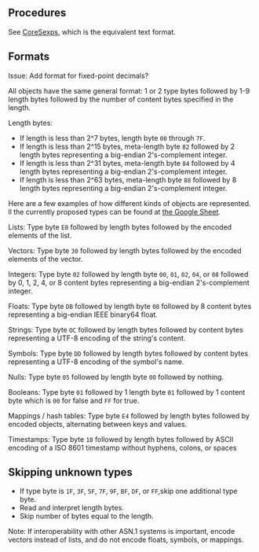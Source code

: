 ## Procedures

See [CoreSexps](CoreSexps.md), which is the equivalent text format.

## Formats

Issue: Add format for fixed-point decimals?

All objects have the same general format: 1 or 2 type bytes
followed by 1-9 length bytes
followed by the number of content bytes specified in the length.

Length bytes:

  * If length is less than 2^7 bytes, length byte `00` through `7F`.
  * If length is less than 2^15 bytes, meta-length byte `82` followed by 2 length bytes
    representing a big-endian 2's-complement integer.
  * If length is less than 2^31 bytes, meta-length byte `84` followed by 4 length bytes
    representing a big-endian 2's-complement integer.
  * If length is less than 2^63 bytes, meta-length byte `88` followed by 8 length bytes
    representing a big-endian 2's-complement integer.

Here are a few examples of how different kinds of objects are represented.
ll the currently proposed types can be found at [the Google Sheet](http://tinyurl.com/asn1-ler).

Lists:  Type byte `E0`
followed by length bytes
followed by the encoded elements of the list.

Vectors:  Type byte `30`
followed by length bytes
followed by the encoded elements of the vector.

Integers:  Type byte `02` followed by length byte `00`, `01`, `02`, `04`, or `08`
followed by 0, 1, 2, 4, or 8 content bytes
representing a big-endian 2's-complement integer.

Floats:  Type byte `DB` followed by length byte `08`
followed by 8 content bytes
representing a big-endian IEEE binary64 float.

Strings:  Type byte `OC` followed by length bytes
followed by content bytes
representing a UTF-8 encoding of the string's content.

Symbols:  Type byte `DD` followed by length bytes
followed by content bytes representing a UTF-8 encoding of the symbol's name.

Nulls:  Type byte `05` followed by length byte `00`
followed by nothing.

Booleans:  Type byte `01` followed by 1 length byte `01`
followed by 1 content byte which is `00` for false and `FF` for true.

Mappings / hash tables:  Type byte `E4`
followed by length bytes
followed by encoded objects, alternating between keys and values.

Timestamps: Type byte `18`
followed by length bytes
followed by ASCII encoding of a ISO 8601 timestamp
without hyphens, colons, or spaces

## Skipping unknown types

  * If type byte is `1F`, `3F`, `5F`, `7F`, `9F`, `BF`, `DF`, or `FF`,skip one additional type byte.
  * Read and interpret length bytes.
  * Skip number of bytes equal to the length.
  
Note:  If interoperability with other ASN.1 systems is important, encode vectors instead of lists,
and do not encode floats, symbols, or mappings.
